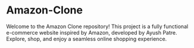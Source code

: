 # Amazon-Clone
Welcome to the Amazon Clone repository! This project is a fully functional e-commerce website inspired by Amazon, developed by Ayush Patre. Explore, shop, and enjoy a seamless online shopping experience.
